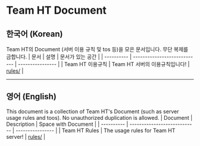 # Team HT Document
## 한국어 (Korean)
Team HT의 Document (서버 이용 규칙 및 tos 등)을 모은 문서입니다. 무단 복제를 금합니다.
| 문서 | 설명 | 문서가 있는 공간 |
| ---------- | ---------------------------- | ---------------- |
| Team HT 이용규칙 | Team HT 서버의 이용규칙입니다! | [rules/](https://github.com/teamht/Document/blob/master/rules/) |

---

## 영어 (English)
This document is a collection of Team HT's Document (such as server usage rules and toos). No unauthorized duplication is allowed.
| Document | Description | Space with Document |
| ---------- | ---------------------------- | ---------------- |
| Team HT Rules | The usage rules for Team HT server! | [rules/](https://github.com/teamht/Document/blob/master/rules/) |